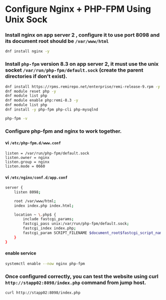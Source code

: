# Configure Nginx + PHP-FPM Using Unix Sock

### Install nginx on app server 2 , configure it to use port 8098 and its document root should be `/var/www/html`
```bash
dnf install nginx -y
```

### Install `php-fpm` version 8.3 on app server 2, it must use the unix socket `/var/run/php-fpm/default.sock` (create the parent directories if don't exist).
```bash
dnf install https://rpms.remirepo.net/enterprise/remi-release-9.rpm -y
dnf module reset php -y
dnf module list php
dnf module enable php:remi-8.3 -y
dnf module list php
dnf install -y php-fpm php-cli php-mysqlnd

php-fpm -v
```

### Configure php-fpm and nginx to work together.

#### vi `/etc/php-fpm.d/www.conf`
```
listen = /var/run/php-fpm/default.sock
listen.owner = nginx
listen.group = nginx
listen.mode = 0660
```

#### vi `/etc/nginx/conf.d/app.conf`
```bash
server {
    listen 8098;

    root /var/www/html;
    index index.php index.html;

    location ~ \.php$ {
        include fastcgi_params;
        fastcgi_pass unix:/var/run/php-fpm/default.sock;
        fastcgi_index index.php;
        fastcgi_param SCRIPT_FILENAME $document_root$fastcgi_script_name;
    }
}
```

#### enable service
```bash
systemctl enable --now nginx php-fpm
```

### Once configured correctly, you can test the website using curl `http://stapp02:8098/index.php` command from jump host.

```bash
curl http://stapp02:8098/index.php
```